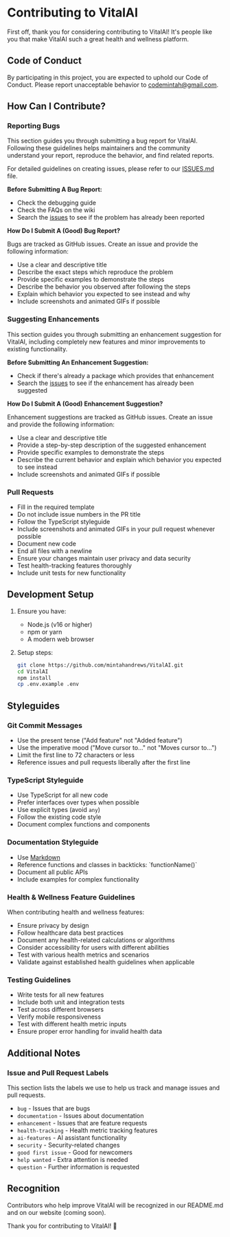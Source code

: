 # Contributing to VitalAI

First off, thank you for considering contributing to VitalAI! It's people like you that make VitalAI such a great health and wellness platform.

## Code of Conduct

By participating in this project, you are expected to uphold our Code of Conduct. Please report unacceptable behavior to [codemintah@gmail.com](mailto:codemintah@gmail.com).

## How Can I Contribute?

### Reporting Bugs

This section guides you through submitting a bug report for VitalAI. Following these guidelines helps maintainers and the community understand your report, reproduce the behavior, and find related reports.

For detailed guidelines on creating issues, please refer to our [ISSUES.md](ISSUES.md) file.

**Before Submitting A Bug Report:**

- Check the debugging guide
- Check the FAQs on the wiki
- Search the [issues](https://github.com/mintahandrews/VitalAI/issues) to see if the problem has already been reported

**How Do I Submit A (Good) Bug Report?**

Bugs are tracked as GitHub issues. Create an issue and provide the following information:

- Use a clear and descriptive title
- Describe the exact steps which reproduce the problem
- Provide specific examples to demonstrate the steps
- Describe the behavior you observed after following the steps
- Explain which behavior you expected to see instead and why
- Include screenshots and animated GIFs if possible

### Suggesting Enhancements

This section guides you through submitting an enhancement suggestion for VitalAI, including completely new features and minor improvements to existing functionality.

**Before Submitting An Enhancement Suggestion:**

- Check if there's already a package which provides that enhancement
- Search the [issues](https://github.com/mintahandrews/VitalAI/issues) to see if the enhancement has already been suggested

**How Do I Submit A (Good) Enhancement Suggestion?**

Enhancement suggestions are tracked as GitHub issues. Create an issue and provide the following information:

- Use a clear and descriptive title
- Provide a step-by-step description of the suggested enhancement
- Provide specific examples to demonstrate the steps
- Describe the current behavior and explain which behavior you expected to see instead
- Include screenshots and animated GIFs if possible

### Pull Requests

- Fill in the required template
- Do not include issue numbers in the PR title
- Follow the TypeScript styleguide
- Include screenshots and animated GIFs in your pull request whenever possible
- Document new code
- End all files with a newline
- Ensure your changes maintain user privacy and data security
- Test health-tracking features thoroughly
- Include unit tests for new functionality

## Development Setup

1. Ensure you have:
   - Node.js (v16 or higher)
   - npm or yarn
   - A modern web browser

2. Setup steps:
   ```bash
   git clone https://github.com/mintahandrews/VitalAI.git
   cd VitalAI
   npm install
   cp .env.example .env
   ```

## Styleguides

### Git Commit Messages

- Use the present tense ("Add feature" not "Added feature")
- Use the imperative mood ("Move cursor to..." not "Moves cursor to...")
- Limit the first line to 72 characters or less
- Reference issues and pull requests liberally after the first line

### TypeScript Styleguide

- Use TypeScript for all new code
- Prefer interfaces over types when possible
- Use explicit types (avoid `any`)
- Follow the existing code style
- Document complex functions and components

### Documentation Styleguide

- Use [Markdown](https://daringfireball.net/projects/markdown)
- Reference functions and classes in backticks: \`functionName()\`
- Document all public APIs
- Include examples for complex functionality

### Health & Wellness Feature Guidelines

When contributing health and wellness features:

- Ensure privacy by design
- Follow healthcare data best practices
- Document any health-related calculations or algorithms
- Consider accessibility for users with different abilities
- Test with various health metrics and scenarios
- Validate against established health guidelines when applicable

### Testing Guidelines

- Write tests for all new features
- Include both unit and integration tests
- Test across different browsers
- Verify mobile responsiveness
- Test with different health metric inputs
- Ensure proper error handling for invalid health data

## Additional Notes

### Issue and Pull Request Labels

This section lists the labels we use to help us track and manage issues and pull requests.

- `bug` - Issues that are bugs
- `documentation` - Issues about documentation
- `enhancement` - Issues that are feature requests
- `health-tracking` - Health metric tracking features
- `ai-features` - AI assistant functionality
- `security` - Security-related changes
- `good first issue` - Good for newcomers
- `help wanted` - Extra attention is needed
- `question` - Further information is requested

## Recognition

Contributors who help improve VitalAI will be recognized in our README.md and on our website (coming soon).

Thank you for contributing to VitalAI! 🎉
